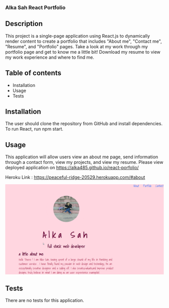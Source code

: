 ### Alka Sah React Portfolio

## Description

This project is a single-page application using React.js to dynamically render content to create a portfolio that includes "About me", "Contact me", "Resume", and "Portfolio" pages. Take a look at my work through my portfolio page and get to know me a little bit! Download my resume to view my work experience and where to find me.

## Table of contents

* Installation
* Usage
* Tests

## Installation

The user should clone the repository from GitHub and install dependencies. To run React, run npm start.

## Usage

This application will allow users view an about me page, send information through a contact form, view my projects, and view my resume.
Please view deployed application on https://alka485.github.io/react-porfolio/

Heroku Link  : https://peaceful-ridge-20529.herokuapp.com/#about

![](./src/assets/Image.png)

## Tests

There are no tests for this application.




